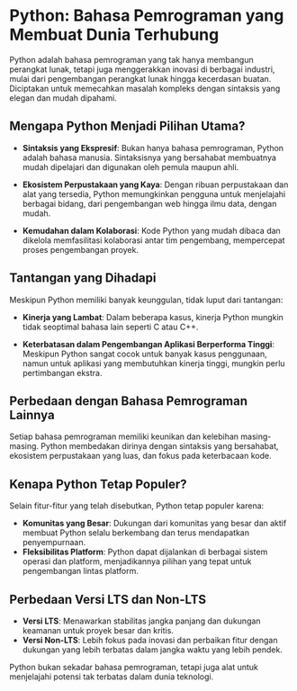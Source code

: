 # Python: Bahasa Pemrograman yang Membuat Dunia Terhubung

Python adalah bahasa pemrograman yang tak hanya membangun perangkat lunak, tetapi juga menggerakkan inovasi di berbagai industri, mulai dari pengembangan perangkat lunak hingga kecerdasan buatan. Diciptakan untuk memecahkan masalah kompleks dengan sintaksis yang elegan dan mudah dipahami.

## Mengapa Python Menjadi Pilihan Utama?

- **Sintaksis yang Ekspresif**: Bukan hanya bahasa pemrograman, Python adalah bahasa manusia. Sintaksisnya yang bersahabat membuatnya mudah dipelajari dan digunakan oleh pemula maupun ahli.

- **Ekosistem Perpustakaan yang Kaya**: Dengan ribuan perpustakaan dan alat yang tersedia, Python memungkinkan pengguna untuk menjelajahi berbagai bidang, dari pengembangan web hingga ilmu data, dengan mudah.

- **Kemudahan dalam Kolaborasi**: Kode Python yang mudah dibaca dan dikelola memfasilitasi kolaborasi antar tim pengembang, mempercepat proses pengembangan proyek.

## Tantangan yang Dihadapi

Meskipun Python memiliki banyak keunggulan, tidak luput dari tantangan:

- **Kinerja yang Lambat**: Dalam beberapa kasus, kinerja Python mungkin tidak seoptimal bahasa lain seperti C atau C++.

- **Keterbatasan dalam Pengembangan Aplikasi Berperforma Tinggi**: Meskipun Python sangat cocok untuk banyak kasus penggunaan, namun untuk aplikasi yang membutuhkan kinerja tinggi, mungkin perlu pertimbangan ekstra.

## Perbedaan dengan Bahasa Pemrograman Lainnya

Setiap bahasa pemrograman memiliki keunikan dan kelebihan masing-masing. Python membedakan dirinya dengan sintaksis yang bersahabat, ekosistem perpustakaan yang luas, dan fokus pada keterbacaan kode.

## Kenapa Python Tetap Populer?

Selain fitur-fitur yang telah disebutkan, Python tetap populer karena:
- **Komunitas yang Besar**: Dukungan dari komunitas yang besar dan aktif membuat Python selalu berkembang dan terus mendapatkan penyempurnaan.
- **Fleksibilitas Platform**: Python dapat dijalankan di berbagai sistem operasi dan platform, menjadikannya pilihan yang tepat untuk pengembangan lintas platform.

## Perbedaan Versi LTS dan Non-LTS

- **Versi LTS**: Menawarkan stabilitas jangka panjang dan dukungan keamanan untuk proyek besar dan kritis.
- **Versi Non-LTS**: Lebih fokus pada inovasi dan perbaikan fitur dengan dukungan yang lebih terbatas dalam jangka waktu yang lebih pendek.

Python bukan sekadar bahasa pemrograman, tetapi juga alat untuk menjelajahi potensi tak terbatas dalam dunia teknologi.
